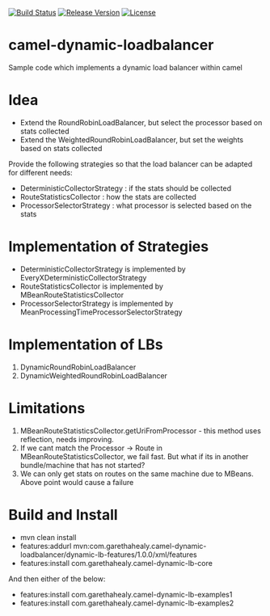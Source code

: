 [![Build Status](https://travis-ci.org/garethahealy/camel-dynamic-loadbalancer.svg?branch=master)](https://travis-ci.org/garethahealy/camel-dynamic-loadbalancer)
[![Release Version](https://img.shields.io/maven-central/v/com.garethahealy.camel-dynamic-loadbalancer/camel-dynamic-loadbalancer-parent.svg?maxAge=2592000)](https://mvnrepository.com/artifact/com.garethahealy.camel/camel-dynamic-loadbalancer-parent)
[![License](https://img.shields.io/hexpm/l/plug.svg?maxAge=2592000)]()

# camel-dynamic-loadbalancer
Sample code which implements a dynamic load balancer within camel

# Idea
- Extend the RoundRobinLoadBalancer, but select the processor based on stats collected
- Extend the WeightedRoundRobinLoadBalancer, but set the weights based on stats collected

Provide the following strategies so that the load balancer can be adapted for different needs:
- DeterministicCollectorStrategy : if the stats should be collected
- RouteStatisticsCollector : how the stats are collected
- ProcessorSelectorStrategy : what processor is selected based on the stats

# Implementation of Strategies
- DeterministicCollectorStrategy is implemented by EveryXDeterministicCollectorStrategy
- RouteStatisticsCollector is implemented by MBeanRouteStatisticsCollector
- ProcessorSelectorStrategy is implemented by MeanProcessingTimeProcessorSelectorStrategy

# Implementation of LBs
1. DynamicRoundRobinLoadBalancer
2. DynamicWeightedRoundRobinLoadBalancer

# Limitations
1. MBeanRouteStatisticsCollector.getUriFromProcessor - this method uses reflection, needs improving.
2. If we cant match the Processor -> Route in MBeanRouteStatisticsCollector, we fail fast. But what if its in another bundle/machine that has not started?
2. We can only get stats on routes on the same machine due to MBeans. Above point would cause a failure

# Build and Install
- mvn clean install
- features:addurl mvn:com.garethahealy.camel-dynamic-loadbalancer/dynamic-lb-features/1.0.0/xml/features
- features:install com.garethahealy.camel-dynamic-lb-core

And then either of the below:
- features:install com.garethahealy.camel-dynamic-lb-examples1
- features:install com.garethahealy.camel-dynamic-lb-examples2

